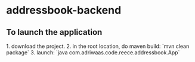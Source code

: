 # addressbook-backend

<h2>To launch the application</h2>  
1. download the project.  
2. in the root location, do maven build:   
    `mvn clean package`  
3. launch:  
    `java com.adriwaas.code.reece.addressbook.App`   
